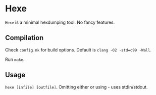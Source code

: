 # Hexe

`Hexe` is a minimal hexdumping tool. No fancy features.

## Compilation

Check `config.mk` for build options. Default is `clang -O2 -std=c99 -Wall`.

Run `make`.

## Usage

`hexe [infile] [outfile]`. Omitting either or using - uses stdin/stdout.
